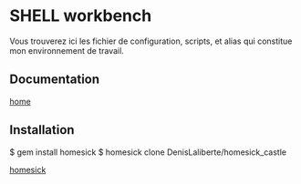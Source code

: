 SHELL workbench
==============

Vous trouverez ici les fichier de configuration, scripts, et alias qui constitue mon environnement de travail.


Documentation
----
[home](home/)


Installation
--------
$ gem install homesick
$ homesick clone DenisLaliberte/homesick_castle

[ homesick ](https://github.com/technicalpickles/homesick)

